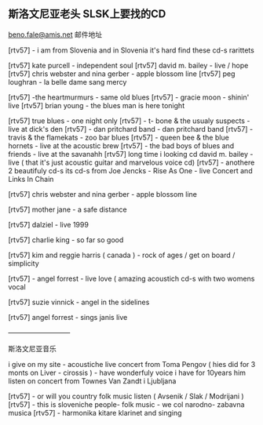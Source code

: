 ## 斯洛文尼亚老头 SLSK上要找的CD

[beno.fale@amis.net](mailto:beno.fale@amis.net) 邮件地址

[rtv57] - i am from Slovenia and in Slovenia it's hard find these cd-s rarittets

[rtv57] kate purcell - independent soul
[rtv57] david m. bailey - live / hope
[rtv57] chris webster and nina gerber - apple blossom line
[rtv57] peg loughran - la belle dame sang mercy

[rtv57] -the heartmurmurs - same old blues
[rtv57] - gracie moon - shinin' live
[rtv57] brian young - the blues man is here tonight

[rtv57] true blues - one night only
[rtv57] - t- bone & the usualy suspects - live at dick's den
[rtv57] - dan pritchard band - dan pritchard band
[rtv57] - travis & the flamekats - zoo bar blues
[rtv57] - queen bee & the blue hornets - live at the acoustic brew
[rtv57] - the bad boys of blues and friends - live at the savanahh
[rtv57] long time i looking cd david m. bailey - live ( that it's just acoustic guitar and marvelous voice cd)
[rtv57] - anothere 2 beautifuly cd-s its cd-s from Joe Jencks - Rise As One - live Concert and Links In Chain

[rtv57] chris webster and nina gerber - apple blossom line

[rtv57] mother jane - a safe distance

[rtv57] dalziel - live 1999

[rtv57] charlie king - so far so good

[rtv57] kim and reggie harris ( canada ) - rock of ages / get on board / simplicity

[rtv57] - angel forrest - live love ( amazing acoustich cd-s with two womens vocal

[rtv57] suzie vinnick - angel in the sidelines

[rtv57] angel forrest - sings janis live

—————————

斯洛文尼亚音乐

i give on my site - acoustiche live concert from Toma Pengov ( hies did for 3 monts on Liver - cirossis ) - have wonderfuly voice
i have for 10years him listen on concert from Townes Van Zandt i Ljubljana

[rtv57] - or will you country folk music listen ( Avsenik / Slak / Modrijani )
[rtv57] - this is sloveniche people- folk music - we col narodno- zabavna musica
[rtv57] - harmonika kitare klarinet and singing